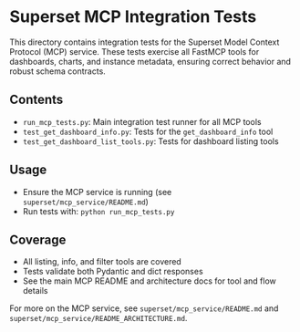 # Superset MCP Integration Tests

This directory contains integration tests for the Superset Model Context Protocol (MCP) service. These tests exercise all FastMCP tools for dashboards, charts, and instance metadata, ensuring correct behavior and robust schema contracts.

## Contents
- `run_mcp_tests.py`: Main integration test runner for all MCP tools
- `test_get_dashboard_info.py`: Tests for the `get_dashboard_info` tool
- `test_get_dashboard_list_tools.py`: Tests for dashboard listing tools

## Usage
- Ensure the MCP service is running (see `superset/mcp_service/README.md`)
- Run tests with: `python run_mcp_tests.py`

## Coverage
- All listing, info, and filter tools are covered
- Tests validate both Pydantic and dict responses
- See the main MCP README and architecture docs for tool and flow details

For more on the MCP service, see `superset/mcp_service/README.md` and `superset/mcp_service/README_ARCHITECTURE.md`. 